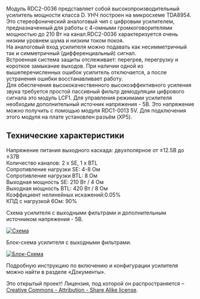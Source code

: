 <p>Модуль RDC2-0036 представляет собой высокопроизводительный усилитель мощности класса D. УНЧ построен на микросхеме TDA8954. Это стереофонический аналоговый чип с цифровым усилителем, предназначенный для работы с 4-омными громкоговорителями мощностью до 210 Вт на канал.RDC2-0036 характеризуется очень низким уровнем шума и низким током покоя.<br>На аналоговый вход усилителя можно подавать как несимметричный так и симметричный (дифференциальный) сигнал.<br> Встроенная система защиты отслеживает: перегрев, перегрузку и короткое замыкание выходов. При наличии одной из вышеперечисленных ошибок усилитель отключается, а после устранения ошибки восстанавливает работу.<br>Для обеспечения высококачественного высокоэффективного усиления звука требуется простой пассивный фильтр демодуляции цифрового сигнала это модуль LCF1. Для управления режимами усилителя необходим дополнительный источник напряжения - 5В. Это напряжение можно получить с помощью модуля RDC1-0013 5V. Для подключения этого модуля на плате установлен разъём (XP5).</p>
<h2>Технические характеристики</h2>
<p>Напряжение питания выходного каскада: двухполярное от ±12.5В до ±37В<br>Количество каналов: 2 x SE, 1 x BTL<br>Сопротивление нагрузки SE: 4-8 Ом<br>Сопротивление нагрузки BTL: 8 Ом<br>Выходная мощность SE: 210 Вт / 4 Ом<br>Выходная мощность BTL: 420 Вт / 8 Ом <br>Коэффициент нелинейных искажений:0.05%<br>КПД с нагрузкой 6Ом: 90%</p>
<p>Схема усилителя с выходными фильтрами и дополнительным источником напряжения - 5В.</p>
<p><a href="https://static.chipdip.ru/kits/9000493152/RDC2-0036_full_sch.png" class="galery"><img src="https://static.chipdip.ru/kits/9000493152/RDC2-0036_full_sch_800.png" alt="Схема"></a></p>
<p>Блок-схема усилителя с выходными фильтрами.</p>
<p><a href="https://static.chipdip.ru/kits/9000493153/RDC2-0040_block.png" class="galery"><img src="https://static.chipdip.ru/kits/9000493153/RDC2-0040_block_800.png" alt="Блок-Схема"></a></p>
<p>Подробную инструкцию по включению и конфигурации усилителя можно найти в разделе «Документы».</p>
<p>Это открытый проект! Лицензия, под которой он распространяется – <a href="https://creativecommons.org/licenses/by-sa/3.0/">Creative Commons - Attribution - Share Alike license</a>.</p>
